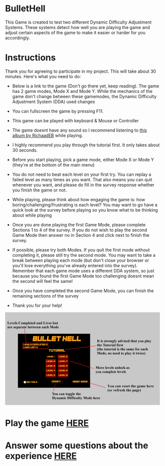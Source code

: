 # BulletHell
This Game is created to test two different Dynamic Difficulty Adjustment Systems. These systems detect how well you are playing the game and adjust certain aspects of the game to make it easier or harder for you accordingly.

# Instructions
Thank you for agreeing to participate in my project. This will take about 30 minutes. Here's what you need to do:

- Below is a link to the game (Don't go there yet, keep reading). The game has 2 game modes, Mode X and Mode Y. While the mechanics of the game don't change between these gamemodes, the Dynamic Difficulty Adjustment System (DDA) used changes

- You can fullscreen the game by pressing F11. 

- This game can be played with keyboard & Mouse or Controller

- The game doesnt have any sound so I recommend listening to <a href="https://youtu.be/QvHoh0T5W7Y" target="_blank">this album by RichaadEB</a> while playing.

- I highly recommend you play through the tutorial first. It only takes about 30 seconds.

- Before you start playing, pick a game mode, either Mode X or Mode Y (they're at the bottom of the main menu)

- You do not need to beat each level on your first try. You can replay a failed level as many times as you want. That also means you can quit whenever you want, and please do fill in the survey response whether you finish the game or not.

- While playing, please think about how engaging the game is: how boring/challenging/frustrating is each level? You may want to go have a quick look at the survey before playing so you know what to be thinking about while playing

- Once you are done playing the first Game Mode, please complete Sections 1 to 4 of the survey. If you do not wish to play the second Game Mode then answer no in Section 4 and click next to finish the survey.

- If possible, please try both Modes. If you quit the first mode without completing it, please still try the second mode. You may want to take a break between playing each mode (but don't close your browser or you'll lose everything you've already entered into the survey). Remember that each game mode uses a different DDA system, so just because you found the first Game Mode too challenging doesnt mean the second will feel the same!

- Once you have completed the second Game Mode, you can finish the remaining sections of the survey

- Thank you for your help!

<img src="guide.png">

# Play the game <a href="https://elliotmoffatt.github.io/BulletHell/" target="_blank">HERE</a>

# Answer some questions about the experience <a href="https://docs.google.com/forms/d/e/1FAIpQLSe0I-o8spG3YJJQ-zj_UJk226CXSYsqtsqxoYVtbjAQa7hZuA/viewform?usp=sf_link" target="_blank">HERE</a>

